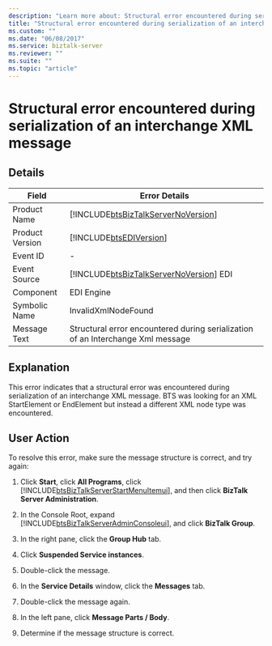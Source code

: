 ```yaml
---
description: "Learn more about: Structural error encountered during serialization of an interchange XML message"
title: "Structural error encountered during serialization of an interchange XML message"
ms.custom: ""
ms.date: "06/08/2017"
ms.service: biztalk-server
ms.reviewer: ""
ms.suite: ""
ms.topic: "article"
---
```

# Structural error encountered during serialization of an interchange XML message
## Details  

| Field | Error Details|
|-----------------|----------------------------------------------------------------------------------------|
|  Product Name   |   [!INCLUDE[btsBizTalkServerNoVersion](../includes/btsbiztalkservernoversion-md.md)]   |
| Product Version |               [!INCLUDE[btsEDIVersion](../includes/btsediversion-md.md)]               |
|    Event ID     |                                           -                                            |
|  Event Source   | [!INCLUDE[btsBizTalkServerNoVersion](../includes/btsbiztalkservernoversion-md.md)] EDI |
|    Component    |                                       EDI Engine                                       |
|  Symbolic Name  |                                  InvalidXmlNodeFound                                   |
|  Message Text   |    Structural error encountered during serialization of an Interchange Xml message     |

## Explanation  
 This error indicates that a structural error was encountered during serialization of an interchange XML message. BTS was looking for an XML StartElement or EndElement but instead a different XML node type was encountered.  

## User Action  
 To resolve this error, make sure the message structure is correct, and try again:  

1. Click **Start**, click **All Programs**, click [!INCLUDE[btsBizTalkServerStartMenuItemui](../includes/btsbiztalkserverstartmenuitemui-md.md)], and then click **BizTalk Server Administration**.  

2. In the Console Root, expand [!INCLUDE[btsBizTalkServerAdminConsoleui](../includes/btsbiztalkserveradminconsoleui-md.md)], and click **BizTalk Group**.  

3. In the right pane, click the **Group Hub** tab.  

4. Click **Suspended Service instances**.  

5. Double-click the message.  

6. In the **Service Details** window, click the **Messages** tab.  

7. Double-click the message again.  

8. In the left pane, click **Message Parts / Body**.  

9. Determine if the message structure is correct.
